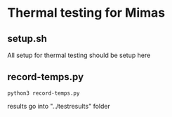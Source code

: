 # Thermal testing for Mimas

## setup.sh
All setup for thermal testing should be setup here

## record-temps.py
```python3 record-temps.py```

results go into "../testresults" folder
